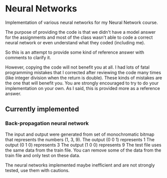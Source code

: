 # Neural Networks
Implementation of various neural networks for my Neural Network course.

The purpose of providing the code is that we didn't have a model answer for the assignments and most of the class wasn't able to code a correct neural network or even understand what they coded (including me).

So this is an attempt to provide some kind of reference answer with comments to clarify it.

However, copying the code will not benefit you at all. I had lots of fatal programming mistakes that I corrected after reviewing the code many times (like integer division when the return is double). These kinds of mistakes are the one that will benefit you.
You are strongly encouraged to try to do your implementation on your own. As I said, this is provided more as a reference answer.

## Currently implemented
### Back-propagation neural network
The input and output were generated from set of monochromatic bitmap that represents the numbers (1, 3, 9). 
The output (0 0 1) represents 1
The output (0 1 0) represents 3
The output (1 0 0) represents 9
The test file uses the same data from the train file. You can remove some of the data from the train file and only test on these data.
 

The neural networks implemented maybe inefficient and are not strongly tested, use them with cautions.
